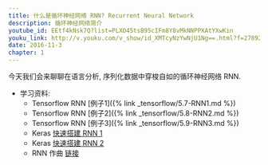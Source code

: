 ```yaml
---
title: 什么是循环神经网络 RNN? Recurrent Neural Network
description: 循环神经网络简介
youtube_id: EEtf4kNsk7Q?list=PLXO45tsB95cIFm8Y8vMkNNPPXAtYXwKin
youku_link: http://v.youku.com/v_show/id_XMTcyNzYwNjU1Ng==.html?f=27892935&o=1
date: 2016-11-3
chapter: 1
---
```



今天我们会来聊聊在语言分析, 序列化数据中穿梭自如的循环神经网络 RNN.

* 学习资料: 
  * Tensorflow RNN [例子1]({% link _tensorflow/5.7-RNN1.md %})
  * Tensorflow RNN [例子2]({% link _tensorflow/5.8-RNN2.md %})
  * Tensorflow RNN [例子3]({% link _tensorflow/5.9-RNN3.md %})
  * Keras [快速搭建 RNN 1](#)
  * Keras [快速搭建 RNN 2](#)
  * RNN 作曲 [链接](http://www.hexahedria.com/2015/08/03/composing-music-with-recurrent-neural-networks/)